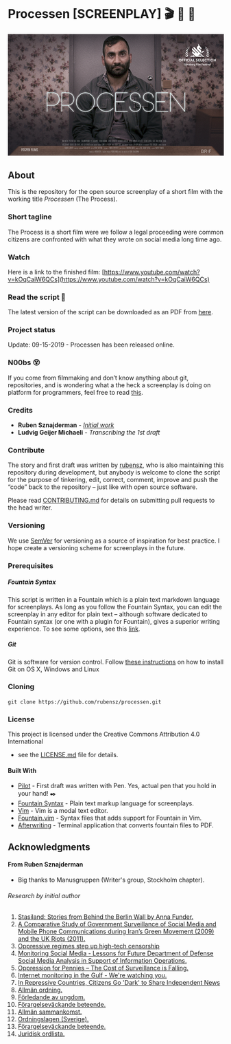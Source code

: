 # Processen [SCREENPLAY] :clapper: :movie_camera: :page_with_curl:

![](processen_poster.png)

## About
This is the repository for the open source screenplay of a short film with the working title *Processen* (The Process).

### Short tagline

The Process is a short film were we follow a legal proceeding were common citizens are confronted with what they wrote on social media long time ago. 

### Watch
Here is a link to the finished film:
[https://www.youtube.com/watch?v=kOqCaiW6QCs](https://www.youtube.com/watch?v=kOqCaiW6QCs)

### Read the script :page_facing_up:

The latest version of the script can be downloaded as an PDF from [here](https://www.dropbox.com/sh/nm2q55o5mxwn9jf/AACaMxhRMDqwZuvTJfEpv1Y0a?dl=0).

### Project status
Update: 09-15-2019 - Processen has been released online. 

### N00bs :dizzy_face:

If you come from filmmaking and don’t know anything about git, repositories, and is wondering what a the heck a screenplay is doing on platform for programmers, feel free to read [this](https://medium.freecodecamp.org/what-is-git-and-how-to-use-it-c341b049ae61).

### Credits

* **Ruben Sznajderman** - [*Initial work*](https://www.dropbox.com/s/llgxtyayhm89ssx/processen_scan.pdf?dl=0) 
* **Ludvig Geijer Michaeli** - *Transcribing the 1st draft*
 
### Contribute

The story and first draft was written by [rubensz](https://github.com/rubensz), who is also maintaining this repository during development, but anybody is welcome to clone the script for the purpose of tinkering, edit, correct, comment, improve and push the “code” back to the repository – just like with open source software.

Please read [CONTRIBUTING.md](https://gist.github.com/PurpleBooth/b24679402957c63ec426) for details on submitting pull requests to the head writer.

### Versioning

We use [SemVer](http://semver.org/) for versioning as a source of inspiration for best practice. I hope create a versioning scheme for screenplays in the future.

### Prerequisites

##### Fountain Syntax

This script is written in a Fountain which is a plain text markdown language for screenplays. As long as you follow the Fountain Syntax, you can edit the screenplay in any editor for plain text – although software dedicated to Fountain syntax (or one with a plugin for Fountain), gives a superior writing experience. To see some options, see this [link](https://fountain.io/apps).

##### Git

Git is software for version control. Follow [these instructions](https://gist.github.com/derhuerst/1b15ff4652a867391f03) on how to install Git on OS X, Windows and Linux

### Cloning

```
git clone https://github.com/rubensz/processen.git
```

### License

This project is licensed under the Creative Commons Attribution 4.0 International
 - see the [LICENSE.md](LICENSE.md) file for details.


#### Built With
* [Pilot](https://www.jetpens.com/Pilot-Metropolitan-Fountain-Pens/ct/1706) - First draft was written with Pen. Yes, actual pen that you hold in your hand! :black_nib:
* [Fountain Syntax](https://fountain.io/syntax) - Plain text markup language for screenplays.
* [Vim](https://www.vim.org/download.php) - Vim is a modal text editor.
* [Fountain.vim](https://www.vim.org/scripts/script.php?script_id=3880) - Syntax files that adds support for Fountain in Vim.
* [Afterwriting](https://github.com/ifrost/afterwriting-labs/blob/master/docs/clients.md) - Terminal application that converts fountain files to PDF.

## Acknowledgments

#### From Ruben Sznajderman

* Big thanks to Manusgruppen (Writer's group, Stockholm chapter).


###### Research by initial author

1. [Stasiland: Stories from Behind the Berlin Wall by Anna Funder.](https://www.goodreads.com/book/show/226369.Stasiland)
2. [A Comparative Study of Government Surveillance of Social Media and Mobile Phone Communications during Iran’s Green Movement (2009) and the UK Riots (2011).](https://triple-c.at/index.php/tripleC/article/view/655)
3. [Oppressive regimes step up high-tech censorship](https://ijnet.org/en/story/oppressive-regimes-step-high-tech-censorship-world-press-freedom-day)
4. [Monitoring Social Media - Lessons for Future Department of Defense Social Media Analysis in Support of Information Operations.](https://www.rand.org/pubs/research_reports/RR1742.html)
5. [Oppression for Pennies – The Cost of Surveillance is Falling.](https://www.privateinternetaccess.com/blog/2018/07/oppression-for-pennies-the-cost-of-surveillance-is-falling/)
6. [Internet monitoring in the Gulf - We're watching you.](https://www.economist.com/pomegranate/2014/07/16/were-watching-you)
7. [In Repressive Countries, Citizens Go 'Dark' to Share Independent News](https://www.cima.ned.org/publication/repressive-countries-citizens-go-dark-share-independent-news/)
8. [Allmän ordning.](https://sv.wikipedia.org/wiki/Allm%C3%A4n_ordning)
9. [Förledande av ungdom.](https://sv.wikipedia.org/wiki/F%C3%B6rledande_av_ungdom)
10. [Förargelseväckande beteende.](https://sv.wikipedia.org/wiki/F%C3%B6rargelsev%C3%A4ckande_beteende)
11. [Allmän sammankomst.](https://sv.wikipedia.org/wiki/Allm%C3%A4n_sammankomst)
12. [Ordningslagen (Sverige).](https://sv.wikipedia.org/wiki/Ordningslagen_(Sverige))
13. [Förargelseväckande beteende.](https://sv.wikipedia.org/wiki/F%C3%B6rargelsev%C3%A4ckande_beteende)
14. [Juridisk ordlista.](http://www.domstol.se/Juridisk-ordlista/?pId=11699)
